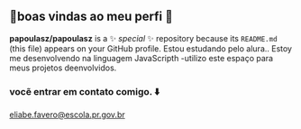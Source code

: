## 💩boas vindas ao meu perfi 💩
**papoulasz/papoulasz** is a ✨ _special_ ✨ repository because its `README.md` (this file) appears on your GitHub profile.
Estou estudando pelo alura..
Estoy me desenvolvendo na linguagem JavaScripth
-utilizo este espaço para meus projetos deenvolvidos. 
### vocẽ entrar em contato comigo. ⬇️ 
eliabe.favero@escola.pr.gov.br
